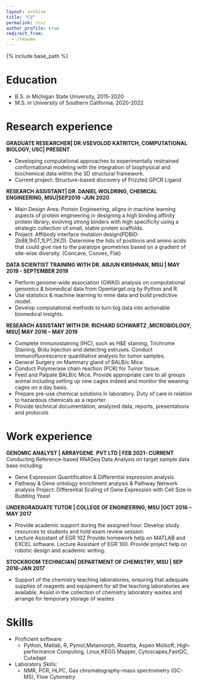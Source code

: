 ```yaml
---
layout: archive
title: "CV"
permalink: /cv/
author_profile: true
redirect_from:
  - /resume
---
```


{% include base_path %}

Education
======
* B.S. in Michigan State University, 2015-2020
* M.S. in University of Southern California, 2020-2022

Research experience
======

**GRADUATE RESEARCHER| DR.VSEVOLOD KATRITCH, COMPUTATIONAL BIOLOGY, USC| PRESENT**
  * Developing computational approaches to experimentally restrained conformational modeling with the integration of biophysical and biochemical data within the 3D structural framework.
  * Current project: Structure-based discovery of Frizzled GPCR Ligand

**RESEARCH ASSISTANT| DR. DANIEL WOLDRING, CHEMICAL ENGINEERING, MSU|SEP2019 -JUN 2020**
  * Main Design Area: Protein Engineering, aligns in machine learning aspects of protein engineering in designing a high binding affinity protein library, evolving strong binders with high specificity using a strategic collection of small, stable protein scaffolds.
  * Project: Affibody interface mutation design(PDBID: 2b88,1h0T,1LP1,2KZI). Determine the lists of positions and amino acids that could give rise to the paratope geometries based on a gradient of site-wise diversity. (Concave, Convex, Flat)
  
**DATA SCIENTIST TRAINING WITH DR. ARJUN KRISHNAN, MSU | MAY 2019 - SEPTEMBER 2019**
* Perform genome-wide association (GWAS) analysis on computational genomics & biomedical data from Opentarget.org by Python and R.
* Use statistics & machine learning to mine data and build predictive model.
* Develop computational methods to turn big data into actionable biomedical insights.

**RESEARCH ASSISTANT WITH DR. RICHARD SCHWARTZ ,MICROBIOLOGY, MSU| MAY 2016 – MAY 2019**
* Complete immunostaining (IHC), such as H&E staining, Trichrome Staining, Brdu Injection and detecting
estruses. Conduct Immunofluorescence quantitative analysis for tumor samples.
* General Surgery on Mammary gland of BALB/c Mice.
* Conduct Polymerase chain reaction (PCR) for Tumor tissue.
* Feed and Palpate BALB/c Mice. Provide appropriate care to all groups animal including setting up new cages indeed and monitor the weaning cages on a day basis.
* Prepare pre-use chemical solutions in laboratory. Duty of care in relation to hazardous chemicals as a reporter.
* Provide technical documentation, analyzed data, reports, presentations and protocols

Work experience
======  
**GENOMIC ANALYST | ARRAYGENE. PVT LTD | FEB 2021- CURRENT**
Conducting Reference-based RNASeq Data Analysis on target sample data base including:
* Gene Expression Quantification & Differential expression analysis
* Pathway & Gene ontology enrichment analysis & Pathway Network analysis
Project: Differential Scaling of Gene Expression with Cell Size in Budding Yeast

**UNDERGRADUATE TUTOR | COLLEGE OF ENGINEERING, MSU |OCT 2016 – MAY 2017**
* Provide academic support during the assigned hour. Develop study resources to students and hold exam
review session.
*  Lecture Assistant of EGR 102 Provide homework help on MATLAB and EXCEL software. Lecture
Assistant of EGR 100. Provide project help on robotic design and academic writing.

**STOCKROOM TECHNICIAN| DEPARTMENT OF CHEMISTRY, MSU | SEP 2016-JAN 2017**
* Support of the chemistry teaching laboratories, ensuring that adequate supplies of reagents and equipment
for all the teaching laboratories are available. Assist in the collection of chemistry laboratory wastes and
arrange for temporary storage of wastes

Skills
======
* Proficient software: 
  * Python, Matlab, R, Pymol,Metamorph, Rosetta, Aspen Molsoft, High-performance Computing, Linux,KEGG Mapper, Cytoscapes,FastQC, Cutadapt
* Laboratory Skills: 
  * NMR, PCR, HLPC, Gas chromatography–mass spectrometry (GC-MS), Flow Cytometry

